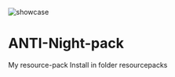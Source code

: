 ![showcase](https://user-images.githubusercontent.com/88904139/134052164-30f338b7-0bad-43ea-afc8-f3a2ca63ec2c.png)
# ANTI-Night-pack
My resource-pack 
Install in folder resourcepacks
